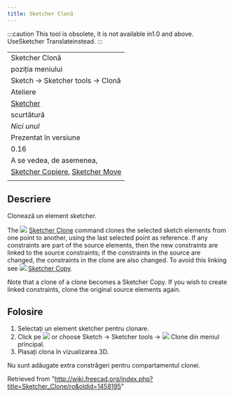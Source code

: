 ```yaml
---
title: Sketcher Clonă
---
```

:::caution
This tool is obsolete, it is not available in1.0 and above. UseSketcher Translateinstead.
:::

|  |
| --- |
| Sketcher Clonă |
| poziția meniului |
| Sketch → Sketcher tools → Clonă |
| Ateliere |
| [Sketcher](/Sketcher_Workbench/ro "Sketcher Workbench/ro") |
| scurtătură |
| *Nici unul* |
| Prezentat în versiune |
| 0.16 |
| A se vedea, de asemenea, |
| [Sketcher Copiere](/Sketcher_Copy/ro "Sketcher Copy/ro"), [Sketcher Move](/Sketcher_Move/ro "Sketcher Move/ro") |
|  |

## Descriere

Clonează un element sketcher.

The ![](/images/Sketcher_Clone.svg) [Sketcher Clone](/Sketcher_Clone "Sketcher Clone") command clones the selected sketch elements from one point to another, using the last selected point as reference. If any constraints are part of the source elements, then the new constraints are linked to the source constraints; if the constraints in the source are changed, the constraints in the clone are also changed. To avoid this linking see ![](/images/Sketcher_Copy.svg) [Sketcher Copy](/Sketcher_Copy "Sketcher Copy").

Note that a clone of a clone becomes a Sketcher Copy. If you wish to create linked constraints, clone the original source elements again.

## Folosire

1. Selectați un element sketcher pentru clonare.
2. Click pe ![](/images/Sketcher_Clone.png) or choose  Sketch →  Sketcher tools → ![](/images/Sketcher_Clone.png) Clone din meniul principal.
3. Plasați clona în vizualizarea 3D.

Nu sunt adăugate extra constrâgeri pentru compartamentul clonei.

Retrieved from "<http://wiki.freecad.org/index.php?title=Sketcher_Clone/ro&oldid=1458195>"
